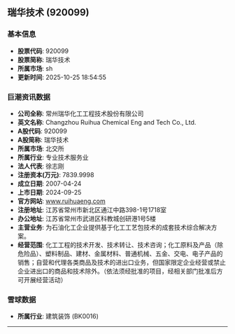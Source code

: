 ## 瑞华技术 (920099)

### 基本信息

- **股票代码**: 920099
- **股票简称**: 瑞华技术
- **所属市场**: sh
- **更新时间**: 2025-10-25 18:54:55

### 巨潮资讯数据

- **公司全称**: 常州瑞华化工工程技术股份有限公司
- **英文名称**: Changzhou Ruihua Chemical Eng and Tech Co., Ltd.
- **A股代码**: 920099
- **A股简称**: 瑞华技术
- **所属市场**: 北交所
- **所属行业**: 专业技术服务业
- **法人代表**: 徐志刚
- **注册资本(万元)**: 7839.9998
- **成立日期**: 2007-04-24
- **上市日期**: 2024-09-25
- **官方网站**: www.ruihuaeng.com
- **注册地址**: 江苏省常州市新北区通江中路398-1号1718室
- **办公地址**: 江苏省常州市武进区科教城创研港1号5楼
- **主营业务**: 为石油化工企业提供基于化工工艺包技术的成套技术综合解决方案。
- **经营范围**: 化工工程的技术开发、技术转让、技术咨询；化工原料及产品（除危险品）、塑料制品、建材、金属材料、普通机械、五金、交电、电子产品的销售；自营和代理各类商品及技术的进出口业务，但国家限定企业经营或禁止企业进出口的商品和技术除外。（依法须经批准的项目，经相关部门批准后方可开展经营活动）

### 雪球数据

- **所属行业**: 建筑装饰 (BK0016)

---